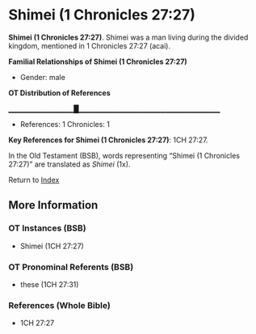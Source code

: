 # Shimei (1 Chronicles 27:27)
**Shimei (1 Chronicles 27:27)**. 
Shimei was a man living during the divided kingdom, mentioned in 1 Chronicles 27:27 (acai). 




**Familial Relationships of Shimei (1 Chronicles 27:27)**


* Gender: male


**OT Distribution of References**

▁▁▁▁▁▁▁▁▁▁▁▁█▁▁▁▁▁▁▁▁▁▁▁▁▁▁▁▁▁▁▁▁▁▁▁▁▁▁
* References: 1 Chronicles: 1



**Key References for Shimei (1 Chronicles 27:27)**: 
1CH 27:27. 


In the Old Testament (BSB), words representing “Shimei (1 Chronicles 27:27)” are translated as 
*Shimei* (1x). 




Return to [Index](00-Index.md)

## More Information

### OT Instances (BSB)

* Shimei (1CH 27:27)



### OT Pronominal Referents (BSB)

* these (1CH 27:31)



### References (Whole Bible)

* 1CH 27:27



